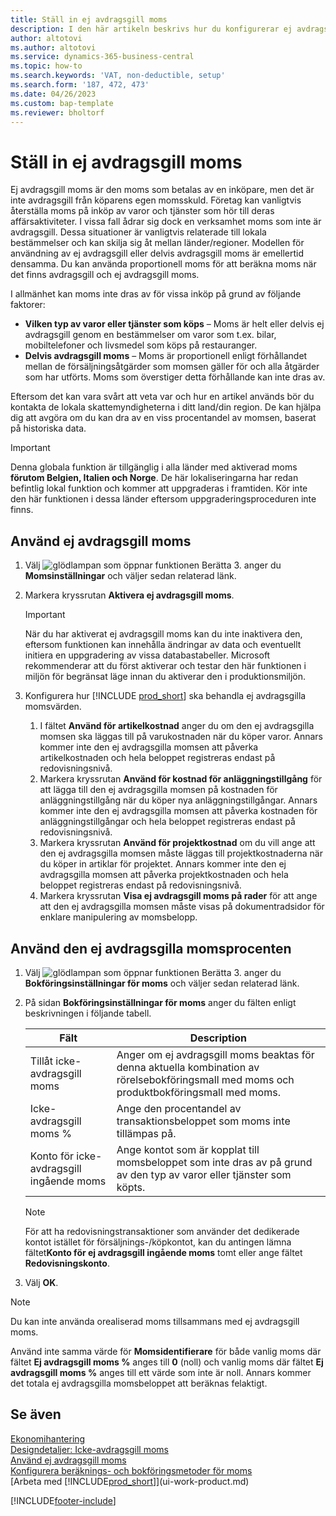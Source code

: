 ```yaml
---
title: Ställ in ej avdragsgill moms
description: I den här artikeln beskrivs hur du konfigurerar ej avdragsgill moms i Microsoft Dynamics 365 Business Central.
author: altotovi
ms.author: altotovi
ms.service: dynamics-365-business-central
ms.topic: how-to
ms.search.keywords: 'VAT, non-deductible, setup'
ms.search.form: '187, 472, 473'
ms.date: 04/26/2023
ms.custom: bap-template
ms.reviewer: bholtorf
---
```


# <a name="set-up-nondeductible-vat"></a>Ställ in ej avdragsgill moms

Ej avdragsgill moms är den moms som betalas av en inköpare, men det är inte avdragsgill från köparens egen momsskuld. Företag kan vanligtvis återställa moms på inköp av varor och tjänster som hör till deras affärsaktiviteter. I vissa fall ådrar sig dock en verksamhet moms som inte är avdragsgill. Dessa situationer är vanligtvis relaterade till lokala bestämmelser och kan skilja sig åt mellan länder/regioner. Modellen för användning av ej avdragsgill eller delvis avdragsgill moms är emellertid densamma. Du kan använda proportionell moms för att beräkna moms när det finns avdragsgill och ej avdragsgill moms.

I allmänhet kan moms inte dras av för vissa inköp på grund av följande faktorer:

- **Vilken typ av varor eller tjänster som köps** – Moms är helt eller delvis ej avdragsgill genom en bestämmelser om varor som t.ex. bilar, mobiltelefoner och livsmedel som köps på restauranger.
- **Delvis avdragsgill moms** – Moms är proportionell enligt förhållandet mellan de försäljningsåtgärder som momsen gäller för och alla åtgärder som har utförts. Moms som överstiger detta förhållande kan inte dras av.

Eftersom det kan vara svårt att veta var och hur en artikel används bör du kontakta de lokala skattemyndigheterna i ditt land/din region. De kan hjälpa dig att avgöra om du kan dra av en viss procentandel av momsen, baserat på historiska data.

> [!IMPORTANT]
> Denna globala funktion är tillgänglig i alla länder med aktiverad moms **förutom Belgien, Italien och Norge**. De här lokaliseringarna har redan befintlig lokal funktion och kommer att uppgraderas i framtiden. Kör inte den här funktionen i dessa länder eftersom uppgraderingsproceduren inte finns.

## <a name="use-nondeductible-vat"></a>Använd ej avdragsgill moms

1. Välj ![glödlampan som öppnar funktionen Berätta 3.](media/ui-search/search_small.png "Berätta vad du vill göra") anger du **Momsinställningar** och väljer sedan relaterad länk.
2. Markera kryssrutan **Aktivera ej avdragsgill moms**.

    > [!IMPORTANT]
    > När du har aktiverat ej avdragsgill moms kan du inte inaktivera den, eftersom funktionen kan innehålla ändringar av data och eventuellt initiera en uppgradering av vissa databastabeller. Microsoft rekommenderar att du först aktiverar och testar den här funktionen i miljön för begränsat läge innan du aktiverar den i produktionsmiljön.

3. Konfigurera hur [!INCLUDE [prod_short](includes/prod_short.md)] ska behandla ej avdragsgilla momsvärden.

    1. I fältet **Använd för artikelkostnad** anger du om den ej avdragsgilla momsen ska läggas till på varukostnaden när du köper varor. Annars kommer inte den ej avdragsgilla momsen att påverka artikelkostnaden och hela beloppet registreras endast på redovisningsnivå.
    2. Markera kryssrutan **Använd för kostnad för anläggningstillgång** för att lägga till den ej avdragsgilla momsen på kostnaden för anläggningstillgång när du köper nya anläggningstillgångar. Annars kommer inte den ej avdragsgilla momsen att påverka kostnaden för anläggningstillgångar och hela beloppet registreras endast på redovisningsnivå.
    3. Markera kryssrutan **Använd för projektkostnad** om du vill ange att den ej avdragsgilla momsen måste läggas till projektkostnaderna när du köper in artiklar för projektet. Annars kommer inte den ej avdragsgilla momsen att påverka projektkostnaden och hela beloppet registreras endast på redovisningsnivå.
    4. Markera kryssrutan **Visa ej avdragsgill moms på rader** för att ange att den ej avdragsgilla momsen måste visas på dokumentradsidor för enklare manipulering av momsbelopp.

## <a name="use-the-nondeductible-vat-percentage"></a>Använd den ej avdragsgilla momsprocenten

1. Välj ![glödlampan som öppnar funktionen Berätta 3.](media/ui-search/search_small.png "Berätta vad du vill göra") anger du **Bokföringsinställningar för moms** och väljer sedan relaterad länk.
2. På sidan **Bokföringsinställningar för moms** anger du fälten enligt beskrivningen i följande tabell.

    | Fält | Description |
    |-------|-------------|
    | Tillåt icke-avdragsgill moms | Anger om ej avdragsgill moms beaktas för denna aktuella kombination av rörelsebokföringsmall med moms och produktbokföringsmall med moms. |
    | Icke-avdragsgill moms % | Ange den procentandel av transaktionsbeloppet som moms inte tillämpas på. |
    | Konto för icke-avdragsgill ingående moms | Ange kontot som är kopplat till momsbeloppet som inte dras av på grund av den typ av varor eller tjänster som köpts. |

    > [!NOTE]
    > För att ha redovisningstransaktioner som använder det dedikerade kontot istället för försäljnings-/köpkontot, kan du antingen lämna fältet**Konto för ej avdragsgill ingående moms** tomt eller ange fältet **Redovisningskonto**.

3. Välj **OK**.

> [!NOTE]
> Du kan inte använda orealiserad moms tillsammans med ej avdragsgill moms.
>
> Använd inte samma värde för **Momsidentifierare** för både vanlig moms där fältet **Ej avdragsgill moms %** anges till **0** (noll) och vanlig moms där fältet **Ej avdragsgill moms %** anges till ett värde som inte är noll. Annars kommer det totala ej avdragsgilla momsbeloppet att beräknas felaktigt.

## <a name="see-also"></a>Se även

[Ekonomihantering](finance.md)  
[Designdetaljer: Icke-avdragsgill moms](design-details-nondeductible-vat.md)  
[Använd ej avdragsgill moms](finance-how-use-non-deductible-vat.md)  
[Konfigurera beräknings- och bokföringsmetoder för moms](finance-setup-vat.md)  
[Arbeta med [!INCLUDE[prod_short](includes/prod_short.md)]](ui-work-product.md)  

[!INCLUDE[footer-include](includes/footer-banner.md)]
